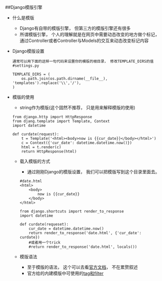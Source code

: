 ##Django模版引擎
* 什么是模版  
    * Django有自带的模版引擎， 但第三方的模版引擎还有很多
    * 所谓模版引擎， 个人的理解就是在网页中需要动态改变的地方做个标记， 通过Controller或者Controller与Models的交互来动态改变标记内容

* Django模版设置

    ```
    通常可以用下面的这样一句代码来设置你的模版的根目录， 修改TEMPLATE_DIRS的值
    #settings.py
    
    TEMPLATE_DIRS = (  
        os.path.join(os.path.dirname(__file__), 'templates').replace('\\','/'),  
    )  
    ```

* 模版的使用
    * string作为模版(这个固然不推荐， 只是用来解释模版的使用)
    
    ```
    from django.http import HttpResponse
    from djang.template import Template, Context
    import datetime
    
    def curdate(request):
        t = Template('<html><body>now is {{cur_date}}</body></html>')
        c = Context({'cur_date': datetime.datetime.now()})
        html = t.render(c)
        return HttpResponse(html)
    ```
    
    * 载入模版的方式  
        * 通过刚刚Django的模版设置， 我们可以把模版写到这个目录里面去。
        
        ```
        #date.html
        <html>
            <body>
                now is {{cur_date}}
            </body>
        </html>
        ```

        ```
        from django.shortcuts import render_to_response
        import datetime
        
        def curdate(requeset):
            cur_date = datetime.datetime.now()
            return render_to_response('date.html', {'cur_date': curdate})
            #或者用一个trick
            #return render_to_response('date.html', locals())
        ```
        
    * 模版语法
        * 至于模版的语法， 这个可以去看[官方文档](https://docs.djangoproject.com/en/dev/topics/templates/)， 不在累赘叙述
        * 官方给的内建模版中可使用的[tag和filter](https://docs.djangoproject.com/en/dev/ref/templates/builtins/)
